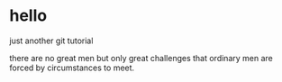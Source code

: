 # hello
just another git tutorial

there are no great men but only great challenges that ordinary men are forced by circumstances to meet.
